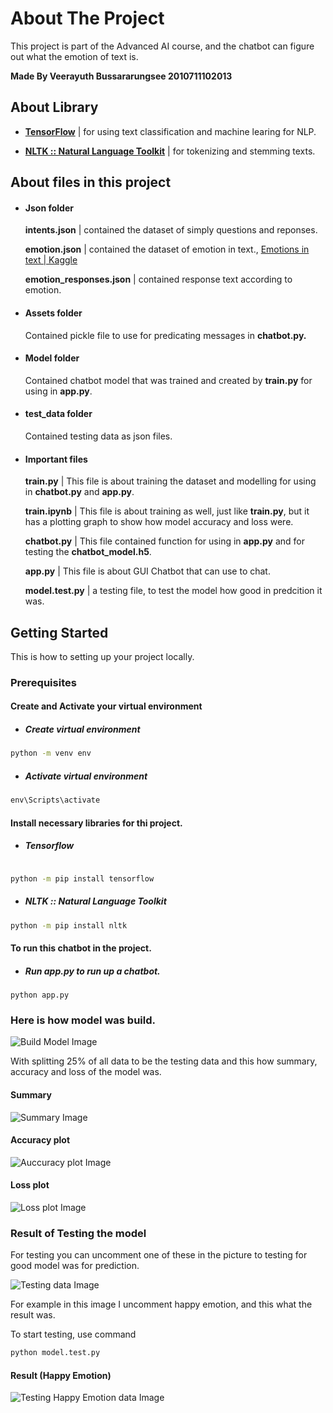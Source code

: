 # About The Project

This project is part of the Advanced AI course, and the chatbot can figure out what the emotion of text is.

**Made By Veerayuth Bussararungsee 2010711102013**

## About Library

-   [**TensorFlow**](https://www.tensorflow.org/) | for using text classification and machine learing for NLP.

-   [**NLTK :: Natural Language Toolkit**](https://www.nltk.org/) | for tokenizing and stemming texts.

## About files in this project

-   #### Json folder

    **intents.json** | contained the dataset of simply questions and reponses.

    **emotion.json** | contained the dataset of emotion in text., [Emotions in text | Kaggle](https://www.kaggle.com/datasets/ishantjuyal/emotions-in-text?resource=download)

    **emotion_responses.json** | contained response text according to emotion.

-   #### Assets folder

    Contained pickle file to use for predicating messages in **chatbot.py.**

-   #### Model folder

    Contained chatbot model that was trained and created by **train.py** for using in **app.py**.

-   #### test_data folder

    Contained testing data as json files.

-   #### Important files

    **train.py** | This file is about training the dataset and modelling for using in **chatbot.py** and **app.py**.

    **train.ipynb** | This file is about training as well, just like **train.py**, but it has a plotting graph to show how model accuracy and loss were.

    **chatbot.py** | This file contained function for using in **app.py** and for testing the **chatbot_model.h5**.

    **app.py** | This file is about GUI Chatbot that can use to chat.

    **model.test.py** | a testing file, to test the model how good in predcition it was.

## Getting Started

This is how to setting up your project locally.

### Prerequisites

#### Create and Activate your virtual environment

-   ##### Create virtual environment

```cmd
python -m venv env
```

-   ##### Activate virtual environment

```cmd
env\Scripts\activate
```

#### Install necessary libraries for thi project.

-   ##### Tensorflow

```cmd

python -m pip install tensorflow
```

-   ##### NLTK :: Natural Language Toolkit

```cmd
python -m pip install nltk
```

#### To run this chatbot in the project.

-   ##### Run app.py to run up a chatbot.

```
python app.py
```

### Here is how model was build.

![Build Model Image](/assets\mb_images\model.png "Build Model Image")

With splitting 25% of all data to be the testing data
and this how summary, accuracy and loss of the model was.

#### Summary

![Summary Image](/assets\mb_images\summary.png)

#### Accuracy plot

![Auccuracy plot Image](/assets\mb_images\accuracy.png)

#### Loss plot

![Loss plot Image](/assets\mb_images\loss.png)

### Result of Testing the model

For testing you can uncomment one of these in the picture to testing for good model was for prediction.

![Testing data Image](/assets\mb_images\testing_data.png)

For example in this image I uncomment happy emotion, and this what the result was.

To start testing, use command

```cmd
python model.test.py
```

#### Result (Happy Emotion)

![Testing Happy Emotion data Image](/assets\mb_images\happy_emotion_testing_result.png)
